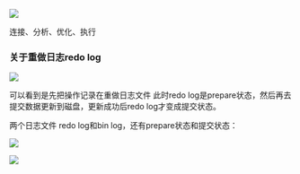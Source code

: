 ![](https://winterliublog.oss-cn-beijing.aliyuncs.com/notes/20211228113526.png)

连接、分析、优化、执行

### 关于重做日志redo log

![](https://winterliublog.oss-cn-beijing.aliyuncs.com/notes/20211228114346.png)

可以看到是先把操作记录在重做日志文件 此时redo log是prepare状态，然后再去提交数据更新到磁盘，更新成功后redo log才变成提交状态。

两个日志文件 redo log和bin log，还有prepare状态和提交状态：

![](https://winterliublog.oss-cn-beijing.aliyuncs.com/notes/20211228115141.png)

![](https://winterliublog.oss-cn-beijing.aliyuncs.com/notes/20211228115602.png)


